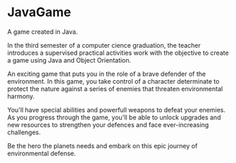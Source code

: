 # JavaGame
A game created in Java.

In the third semester of a computer cience graduation, the teacher introduces a supervised practical activities work with the objective to
create a game using Java and Object Orientation.

An exciting game that puts you in the role of a brave defender of the environment. In this game, you take control of a character 
determinate to protect the nature against a series of enemies that threaten environmental harmony.

You'll have special abilities and powerfull weapons to defeat your enemies. As you progress through the game, you'll be able to unlock
upgrades and new resources to strengthen your defences and face ever-increasing challenges.

Be the hero the planets needs and embark on this epic journey of environmental defense.
